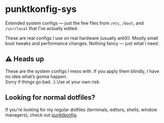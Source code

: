 # punktkonfig-sys

Extended system configs — just the few files from `/etc`, `/boot`, and `/usr/local` that I’ve actually edited.

These are real configs I use on real hardware (usually antiX). Mostly small boot tweaks and performance changes. Nothing fancy — just what I need.

## ⚠️ Heads up  
These are the system configs I mess with. If you apply them blindly, I have no idea what’s gonna happen.  
Sorry if things go bad. :) Use at your own risk.

## Looking for normal dotfiles?

If you're looking for my regular dotfiles (terminals, editors, shells, window managers), check out [punktkonfig](https://github.com/Anonpink/punktkonfig).
